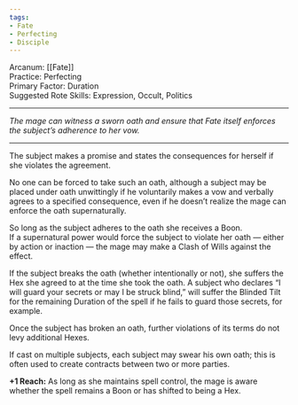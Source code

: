 ```yaml
---
tags:
- Fate
- Perfecting
- Disciple
---
```


Arcanum: [[Fate]]\
Practice: Perfecting\
Primary Factor: Duration\
Suggested Rote Skills: Expression, Occult, Politics

---

_The mage can witness a sworn oath and ensure that Fate itself enforces the subject’s adherence to her vow._

---

The subject makes a promise and states the consequences for herself if she violates the agreement. 

No one can be forced to take such an oath, although a subject may be placed under oath unwittingly if he voluntarily makes a vow and verbally agrees to a specified consequence, even if he doesn’t realize the mage can enforce the oath supernaturally.

So long as the subject adheres to the oath she receives a Boon.\
If a supernatural power would force the subject to violate her oath — either by action or inaction — the mage may make a Clash of Wills against the effect.

If the subject breaks the oath (whether intentionally or not), she suffers the Hex she agreed to at the time she took the oath. A subject who declares “I will guard your secrets or may I be struck blind,” will suffer the Blinded Tilt for the remaining Duration of the spell if he fails to guard those secrets, for example.

Once the subject has broken an oath, further violations of its terms do not levy additional Hexes.

If cast on multiple subjects, each subject may swear his own oath; this is often used to create contracts between two or more parties.

**+1 Reach:** As long as she maintains spell control, the mage is aware whether the spell remains a Boon or has shifted to being a Hex.